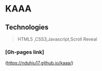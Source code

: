 # KAAA

## Technologies

> HTML5 ,CSS3,Javascript,Scroll Reveal

### [Gh-pages link]
(https://nduhiu17.github.io/kaaa/)